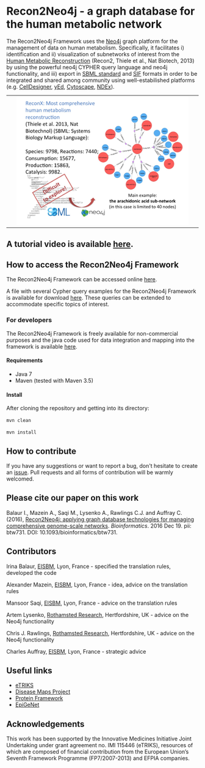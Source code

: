 # Recon2Neo4j - a graph database for the human metabolic network

The Recon2Neo4j Framework uses the [Neo4j](https://neo4j.com/) graph platform for the management of data on human metabolism. Specifically, it facilitates i) identification and ii) visualization of subnetworks of interest from the <a href="https://vmh.uni.lu/"> Human Metabolic Reconstruction</a> (Recon2, Thiele et al., Nat Biotech, 2013) by using the powerful neo4j CYPHER query language and neo4j functionality, and iii) export in <a href="http://sbml.org/Main_Page">SBML standard</a> and <a href="http://wiki.cytoscape.org/Cytoscape_User_Manual/Network_Formats">SIF</a> formats in order to be integrated and shared among community using well-estabilished platforms (e.g. <a href="http://www.celldesigner.org/">CellDesigner</a>,  <a href="https://www.yworks.com/en/products/yfiles/yed/">yEd</a>, <a href="http://www.cytoscape.org/">Cytoscape</a>, <a href="http://www.ndexbio.org/">NDEx</a>).

<table>
    <tr>
	<td style="width: 500px;" align="center"><img src="/figure/metabolic_framework_context.jpg" width="450"/></td>
    </tr>
</table>

## A tutorial video is available [here](https://www.youtube.com/embed/te6EUVAddUY).

## How to access the Recon2Neo4j Framework
The Recon2Neo4j Framework can be accessed online <a href="https://diseaseknowledgebase.etriks.org/metabolic/browser/"> here</a>.
	
A file with several Cypher query examples for the Recon2Neo4j Framework is available for download <a href="https://github.com/ibalaur/Recon2Neo4j/tree/master/sample%20queries"> here</a>. These queries can be extended to accommodate specific topics of interest. 

### For developers

The Recon2Neo4j Framework is freely available for non-commercial purposes and the java code used for data integration and mapping into the  framework is available <a href="https://github.com/ibalaur/Recon2Neo4j">here</a>.
	
#### Requirements

 - Java 7 
 - Maven (tested with Maven 3.5)

#### Install

After cloning the repository and getting into its directory:

`mvn clean`

`mvn install`

## How to contribute

If you have any suggestions or want to report a bug, don't hesitate to create an [issue](https://github.com/ibalaur/Recon2Neo4j/issues). Pull requests and all forms of contribution will be warmly welcomed.

## Please cite our paper on this work

Balaur I., Mazein A., Saqi M., Lysenko A., Rawlings C.J. and Auffray C. (2016), <a href="http://bioinformatics.oxfordjournals.org.gate1.inist.fr/content/early/2017/01/05/bioinformatics.btw731.full">Recon2Neo4j: applying graph database technologies for managing comprehensive genome-scale networks</a>. <i>Bioinformatics</i>. 2016 Dec 19. pii: btw731. DOI: 10.1093/bioinformatics/btw731.

## Contributors

Irina Balaur, [EISBM](http://www.eisbm.org/), Lyon, France - specified the translation rules, developed the code

Alexander Mazein, [EISBM](http://www.eisbm.org/), Lyon, France - idea, advice on the translation rules

Mansoor Saqi, [EISBM](http://www.eisbm.org/), Lyon, France - advice on the translation rules

Artem Lysenko, [Rothamsted Research](https://www.rothamsted.ac.uk/), Hertfordshire, UK - advice on the Neo4j functionality

Chris J. Rawlings, [Rothamsted Research](https://www.rothamsted.ac.uk/), Hertfordshire, UK - advice on the Neo4j functionality

Charles Auffray, [EISBM](http://www.eisbm.org/), Lyon, France - strategic advice  

## Useful links

 - [eTRIKS](https://www.etriks.org/) 
 - [Disease Maps Project](http://disease-maps.org/) 
 - [Protein Framework](https://github.com/ibalaur/ProteinFramework)
 - [EpiGeNet](https://github.com/ibalaur/EpiGeNet)

## Acknowledgements
This work has been supported by the Innovative Medicines Initiative Joint Undertaking under grant agreement no. IMI 115446 (eTRIKS), resources of which are composed of financial contribution from the European Union’s Seventh Framework Programme (FP7/2007-2013) and EFPIA companies.


